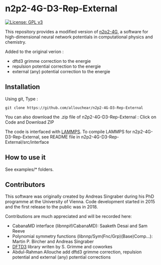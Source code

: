 # n2p2-4G-D3-Rep-External

[![License: GPL v3](https://img.shields.io/badge/License-GPLv3-blue.svg)](https://www.gnu.org/licenses/gpl-3.0)

This repository provides a modified version of [n2p2-4G](https://github.com/CompPhysVienna/n2p2/tree/4G-HDNNP-training?tab=readme-ov-file), a software for high-dimensional neural network potentials in computational physics and chemistry. 

Added to the original verion :
- dftd3 grimme correction to the energie
- repulsion potential correction to the energie
- external (any) potential correction to the energie

## Installation

Using git,  Type : 
```console
git clone https://github.com/allouchear/n2p2-4G-D3-Rep-External

```
You can also download the .zip file of n2p2-4G-D3-Rep-External : Click on Code and Download ZIP

The code is interfaced with [LAMMPS](https://www.lammps.org/#gsc.tab=0). To compile LAMMPS for n2p2-4G-D3-Rep-External, see README file in n2p2-4G-D3-Rep-External/src/interface

## How to use it 

See examples/\* folders. 

## Contributors
This software was originally created by Andreas Singraber during his PhD programme at the University of Vienna. Code development started in 2015 and the first release to the public was in 2018.

Contributions are much appreciated and will be recorded here:

 - CabanaMD interface (libnnpif/CabanaMD): Saaketh Desai and Sam Reeve
 - Polynomial symmetry functions (libnnp/Sym(Fnc/Grp)(Base)Comp...): Martin P. Bircher and Andreas Singraber
 - [DFTD3](https://github.com/dftbplus/dftd3-lib) library writen by S. Grimme and coworkes
 - Abdul-Rahman Allouche add dftd3 grimme correction, repulsion potential and  external (any) potential corrections
